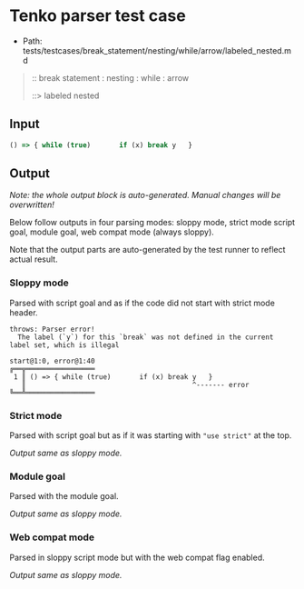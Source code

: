 # Tenko parser test case

- Path: tests/testcases/break_statement/nesting/while/arrow/labeled_nested.md

> :: break statement : nesting : while : arrow
>
> ::> labeled nested

## Input

`````js
() => { while (true)       if (x) break y   }
`````

## Output

_Note: the whole output block is auto-generated. Manual changes will be overwritten!_

Below follow outputs in four parsing modes: sloppy mode, strict mode script goal, module goal, web compat mode (always sloppy).

Note that the output parts are auto-generated by the test runner to reflect actual result.

### Sloppy mode

Parsed with script goal and as if the code did not start with strict mode header.

`````
throws: Parser error!
  The label (`y`) for this `break` was not defined in the current label set, which is illegal

start@1:0, error@1:40
╔══╦═════════════════
 1 ║ () => { while (true)       if (x) break y   }
   ║                                         ^------- error
╚══╩═════════════════

`````

### Strict mode

Parsed with script goal but as if it was starting with `"use strict"` at the top.

_Output same as sloppy mode._

### Module goal

Parsed with the module goal.

_Output same as sloppy mode._

### Web compat mode

Parsed in sloppy script mode but with the web compat flag enabled.

_Output same as sloppy mode._
